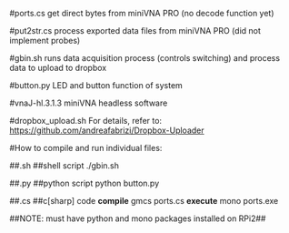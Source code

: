 #ports.cs
get direct bytes from miniVNA PRO (no decode function yet)

#put2str.cs 
process exported data files from miniVNA PRO (did not implement probes)

#gbin.sh
runs data acquisition process (controls switching) and process data to upload to dropbox

#button.py
LED and button function of system

#vnaJ-hl.3.1.3
miniVNA headless software

#dropbox_upload.sh
For details, refer to: https://github.com/andreafabrizi/Dropbox-Uploader

#How to compile and run individual files:

##.sh
##shell script
./gbin.sh

##.py
##python script
python button.py

##.cs
##c[sharp] code
**compile**
gmcs ports.cs
**execute**
mono ports.exe 

##NOTE: must have python and mono packages installed on RPi2##
